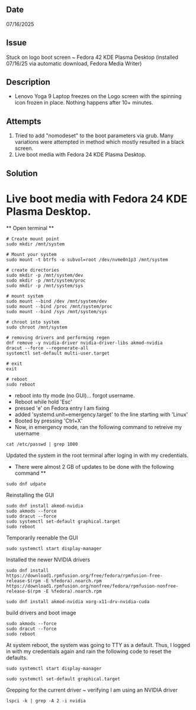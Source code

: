 ## Date
07/16/2025
## Issue
Stuck on logo boot screen ~ Fedora 42 KDE Plasma Desktop (installed 07/16/25 via automatic download, Fedora Media Writer)
## Description
- Lenovo Yoga 9 Laptop freezes on the Logo screen with the spinning icon frozen in place. Nothing happens after 10+ minutes.
## Attempts
1. Tried to add "nomodeset" to the boot parameters via grub. Many variations were attempted in method which mostly resulted in a black screen.
2. Live boot media with Fedora 24 KDE Plasma Desktop.
   
## Solution

# Live boot media with Fedora 24 KDE Plasma Desktop.

** Open terminal **

```
# Create mount point
sudo mkdir /mnt/system

# Mount your system
sudo mount -t btrfs -o subvol=root /dev/nvme0n1p3 /mnt/system

# create directories
sudo mkdir -p /mnt/system/dev
sudo mkdir -p /mnt/system/proc
sudo mkdir -p /mnt/system/sys

# mount system
sudo mount --bind /dev /mnt/system/dev
sudo mount --bind /proc /mnt/system/proc
sudo mount --bind /sys /mnt/system/sys

# chroot into system
sudo chroot /mnt/system

# removing drivers and performing regen
dnf remove -y nvidia-driver nvidia-driver-libs akmod-nvidia
dracut --force --regenerate-all
systemctl set-default multi-user.target

# exit 
exit

# reboot
sudo reboot
```

- reboot into tty mode (no GUI)... forgot username.
- Reboot while hold 'Esc'
- pressed 'e' on Fedora entry I am fixing
- added 'systemd.unit=emergency.target' to the line starting with 'Linux'
- Booted by pressing 'Ctrl+X'
- Now, in emergency mode, ran the following command to retreive my username

```
cat /etc/passwd | grep 1000
```

Updated the system in the root terminal after loging in with my credentials.
* There were almost 2 GB of updates to be done with the following command **
```
sudo dnf udpate
```

Reinstalling the GUI
```
sudo dnf install akmod-nvidia
sudo akmods --force
sudo dracut --force
sudo systemctl set-default graphical.target
sudo reboot
```

Temporarily reenable the GUI
```
sudo systemctl start display-manager
```

Installed the newer NVIDIA drivers
``` 
sudo dnf install https://download1.rpmfusion.org/free/fedora/rpmfusion-free-release-$(rpm -E %fedora).noarch.rpm https://download1.rpmfusion.org/nonfree/fedora/rpmfusion-nonfree-release-$(rpm -E %fedora).noarch.rpm
```
``` 
sudo dnf install akmod-nvidia xorg-x11-drv-nvidia-cuda
```

build drivers and boot image
```
sudo akmods --force
sudo dracut --force
sudo reboot
```

At system reboot, the system was going to TTY as a default.
Thus, I logged in with my credentials again and rain the following code to reset the defaults.
```
sudo systemctl start display-manager
```
```
sudo systemctl set-default graphical.target
```

Grepping for the current driver ~ verifying I am using an NVIDIA driver
```
lspci -k | grep -A 2 -i nvidia
```
